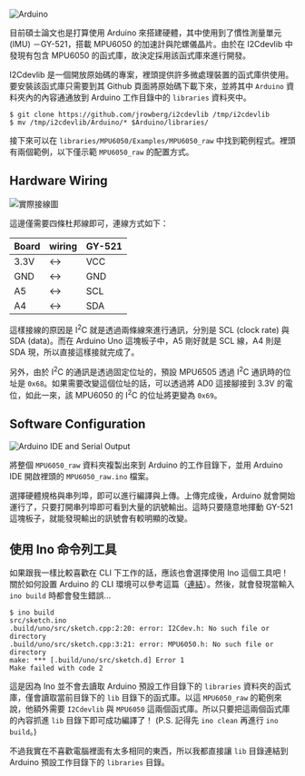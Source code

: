 <!--
[date]: 2013-12-29
[title]: Arduino 與 GY-521 MPU6050 慣性測量感測器
[name]: arduino-with-gy-521-mpu6505-imu-sensor
[tag]: Arduino, OS X, CLI | 命令列介面, Ubuntu, I2Cdevlib, accelerometer | 加速計, gyroscope | 陀螺儀, MPU6050, IMU | 慣性測量單元
[photo]: http://i.minus.com/jCBrxpn4qp1tN.jpg
-->

![Arduino][feature photo]

目前碩士論文也是打算使用 Arduino 來搭建硬體，其中使用到了慣性測量單元 (IMU) －GY-521，搭載 MPU6050 的加速計與陀螺儀晶片。由於在 I2Cdevlib 中發現有包含 MPU6050 的函式庫，故決定採用該函式庫來進行開發。

I2Cdevlib 是一個開放原始碼的專案，裡頭提供許多微處理裝置的函式庫供使用。要安裝該函式庫只需要到其 Github 頁面將原始碼下載下來，並將其中 `Arduino` 資料夾內的內容通通放到 Arduino 工作目錄中的 `libraries` 資料夾中。

```
$ git clone https://github.com/jrowberg/i2cdevlib /tmp/i2cdevlib
$ mv /tmp/i2cdevlib/Arduino/* $Arduino/libraries/
```

接下來可以在 `libraries/MPU6050/Examples/MPU6050_raw` 中找到範例程式。裡頭有兩個範例，以下僅示範 `MPU6050_raw` 的配置方式。

Hardware Wiring
---------------

![實際接線圖][p1]

這邊僅需要四條杜邦線即可，連線方式如下：

Board | wiring | GY-521
----- | ------ |------
3.3V  |   ↔︎   | VCC
GND   |   ↔︎   | GND
A5    |   ↔︎   | SCL
A4    |   ↔︎   | SDA

這樣接線的原因是 I<sup>2</sup>C 就是透過兩條線來進行通訊，分別是 SCL (clock rate) 與 SDA (data)。而在 Arduino Uno 這塊板子中，A5 剛好就是 SCL 線，A4 則是 SDA 現，所以直接這樣接就完成了。

另外，由於 I<sup>2</sup>C 的通訊是透過固定位址的，預設 MPU6505 透過 I<sup>2</sup>C 通訊時的位址是 `0x68`。如果需要改變這個位址的話，可以透過將 AD0 這接腳接到 3.3V 的電位，如此一來，該 MPU6050 的 I<sup>2</sup>C 的位址將更變為 `0x69`。

Software Configuration
----------------------

![Arduino IDE and Serial Output][p2]

將整個 `MPU6050_raw` 資料夾複製出來到 Arduino 的工作目錄下，並用 Arduino IDE 開啟裡頭的 `MPU6050_raw.ino` 檔案。

選擇硬體規格與串列埠，即可以進行編譯與上傳。上傳完成後，Arduino 就會開始運行了，只要打開串列埠即可看到大量的訊號輸出。這時只要隨意地揮動 GY-521 這塊板子，就能發現輸出的訊號會有較明顯的改變。


使用 Ino 命令列工具
-------------------

如果跟我一樣比較喜歡在 CLI 下工作的話，應該也會選擇使用 Ino 這個工具吧！關於如何設置 Arduino 的 CLI 環境可以參考這篇（[連結][1]）。然後，就會發現當輸入 `ino build` 時都會發生錯誤...

```
$ ino build
src/sketch.ino
.build/uno/src/sketch.cpp:2:20: error: I2Cdev.h: No such file or directory
.build/uno/src/sketch.cpp:3:21: error: MPU6050.h: No such file or directory
make: *** [.build/uno/src/sketch.d] Error 1
Make failed with code 2
```

這是因為 Ino 並不會去讀取 Arduino 預設工作目錄下的 `libraries` 資料夾的函式庫，僅會讀取當前目錄下的 `lib` 目錄下的函式庫。以這 `MPU6050_raw` 的範例來說，他額外需要 `I2Cdevlib` 與 `MPU6050` 這兩個函式庫。所以只要把這兩個函式庫的內容抓進 `lib` 目錄下即可成功編譯了！ (P.S. 記得先 `ino clean` 再進行 `ino build`。)

不過我實在不喜歡電腦裡面有太多相同的東西，所以我都直接讓 `lib` 目錄連結到 Arduino 預設工作目錄下的 `libraries` 目錄。

[1]: http://blog.kuoe0.tw/posts/2013/11/22/arduino-cli-on-os-x
[p1]: http://i.minus.com/jOxszHxvt0wnx.png
[p2]: http://i.minus.com/j7nDtFVQphQd4.png
[feature photo]: http://i.minus.com/jCBrxpn4qp1tN.jpg
